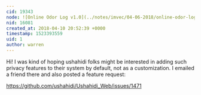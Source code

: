 ```yaml
---
cid: 19343
node: ![Online Odor Log v1.0](../notes/imvec/04-06-2018/online-odor-log-v1-0)
nid: 16081
created_at: 2018-04-10 20:52:39 +0000
timestamp: 1523393559
uid: 1
author: warren
---
```


Hi! I was kind of hoping ushahidi folks might be interested in adding such privacy features to their system by default, not as a customization. I emailed a friend there and also posted a feature request:

 https://github.com/ushahidi/Ushahidi_Web/issues/1471